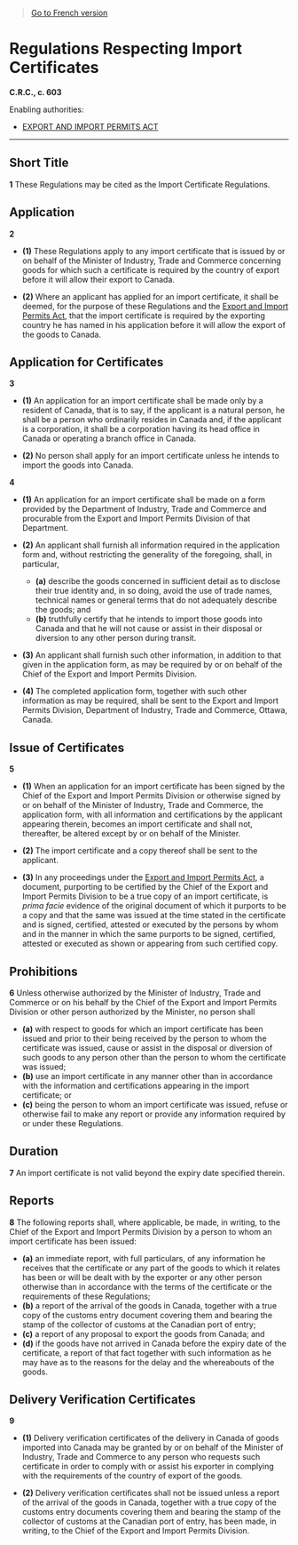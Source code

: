 > [Go to French version](/fr/Règlements/Codification%20des%20règlements%20du%20Canada/601-700/C.R.C.,%20ch.%20603.md)

# Regulations Respecting Import Certificates

**C.R.C., c. 603**

Enabling authorities: 
- [EXPORT AND IMPORT PERMITS ACT](/en/Acts/Revised%20Statutes%20of%20Canada/E/E-19.md)

----------



## Short Title


**1** These Regulations may be cited as the Import Certificate Regulations.




## Application


**2** 

- **(1)** These Regulations apply to any import certificate that is issued by or on behalf of the Minister of Industry, Trade and Commerce concerning goods for which such a certificate is required by the country of export before it will allow their export to Canada.

- **(2)** Where an applicant has applied for an import certificate, it shall be deemed, for the purpose of these Regulations and the [Export and Import Permits Act](/en/Acts/Revised%20Statutes%20of%20Canada/E/E-19.md), that the import certificate is required by the exporting country he has named in his application before it will allow the export of the goods to Canada.




## Application for Certificates


**3** 

- **(1)** An application for an import certificate shall be made only by a resident of Canada, that is to say, if the applicant is a natural person, he shall be a person who ordinarily resides in Canada and, if the applicant is a corporation, it shall be a corporation having its head office in Canada or operating a branch office in Canada.

- **(2)** No person shall apply for an import certificate unless he intends to import the goods into Canada.



**4** 

- **(1)** An application for an import certificate shall be made on a form provided by the Department of Industry, Trade and Commerce and procurable from the Export and Import Permits Division of that Department.

- **(2)** An applicant shall furnish all information required in the application form and, without restricting the generality of the foregoing, shall, in particular,
	- **(a)** describe the goods concerned in sufficient detail as to disclose their true identity and, in so doing, avoid the use of trade names, technical names or general terms that do not adequately describe the goods; and
	- **(b)** truthfully certify that he intends to import those goods into Canada and that he will not cause or assist in their disposal or diversion to any other person during transit.

- **(3)** An applicant shall furnish such other information, in addition to that given in the application form, as may be required by or on behalf of the Chief of the Export and Import Permits Division.

- **(4)** The completed application form, together with such other information as may be required, shall be sent to the Export and Import Permits Division, Department of Industry, Trade and Commerce, Ottawa, Canada.




## Issue of Certificates


**5** 

- **(1)** When an application for an import certificate has been signed by the Chief of the Export and Import Permits Division or otherwise signed by or on behalf of the Minister of Industry, Trade and Commerce, the application form, with all information and certifications by the applicant appearing therein, becomes an import certificate and shall not, thereafter, be altered except by or on behalf of the Minister.

- **(2)** The import certificate and a copy thereof shall be sent to the applicant.

- **(3)** In any proceedings under the [Export and Import Permits Act](/en/Acts/Revised%20Statutes%20of%20Canada/E/E-19.md), a document, purporting to be certified by the Chief of the Export and Import Permits Division to be a true copy of an import certificate, is *prima facie* evidence of the original document of which it purports to be a copy and that the same was issued at the time stated in the certificate and is signed, certified, attested or executed by the persons by whom and in the manner in which the same purports to be signed, certified, attested or executed as shown or appearing from such certified copy.




## Prohibitions


**6** Unless otherwise authorized by the Minister of Industry, Trade and Commerce or on his behalf by the Chief of the Export and Import Permits Division or other person authorized by the Minister, no person shall
- **(a)** with respect to goods for which an import certificate has been issued and prior to their being received by the person to whom the certificate was issued, cause or assist in the disposal or diversion of such goods to any person other than the person to whom the certificate was issued;
- **(b)** use an import certificate in any manner other than in accordance with the information and certifications appearing in the import certificate; or
- **(c)** being the person to whom an import certificate was issued, refuse or otherwise fail to make any report or provide any information required by or under these Regulations.




## Duration


**7** An import certificate is not valid beyond the expiry date specified therein.




## Reports


**8** The following reports shall, where applicable, be made, in writing, to the Chief of the Export and Import Permits Division by a person to whom an import certificate has been issued:
- **(a)** an immediate report, with full particulars, of any information he receives that the certificate or any part of the goods to which it relates has been or will be dealt with by the exporter or any other person otherwise than in accordance with the terms of the certificate or the requirements of these Regulations;
- **(b)** a report of the arrival of the goods in Canada, together with a true copy of the customs entry document covering them and bearing the stamp of the collector of customs at the Canadian port of entry;
- **(c)** a report of any proposal to export the goods from Canada; and
- **(d)** if the goods have not arrived in Canada before the expiry date of the certificate, a report of that fact together with such information as he may have as to the reasons for the delay and the whereabouts of the goods.




## Delivery Verification Certificates


**9** 

- **(1)** Delivery verification certificates of the delivery in Canada of goods imported into Canada may be granted by or on behalf of the Minister of Industry, Trade and Commerce to any person who requests such certificate in order to comply with or assist his exporter in complying with the requirements of the country of export of the goods.

- **(2)** Delivery verification certificates shall not be issued unless a report of the arrival of the goods in Canada, together with a true copy of the customs entry documents covering them and bearing the stamp of the collector of customs at the Canadian port of entry, has been made, in writing, to the Chief of the Export and Import Permits Division.



